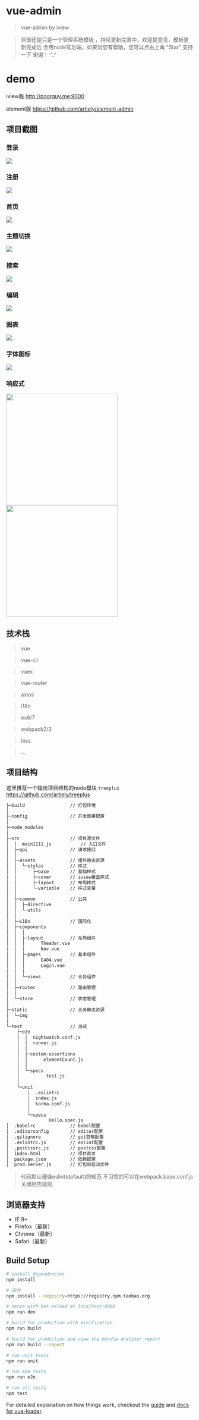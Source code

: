 # vue-admin

> vue-admin by iview

> 目前还是只是一个管理系统模板 ，持续更新完善中，欢迎提意见，模板更新完成后 会用node写后端，如果对您有帮助，您可以点右上角 "Star" 支持一下 谢谢！ ^_^
# demo
iview版 http://poorguy.me:9000

element版 https://github.com/artiely/element-admin

## 项目截图
### 登录
![](img/登录.png)
### 注册
![](img/注册.png)
### 首页
![](img/首页.png)
### 主题切换
![](img/换肤.png)
### 搜索
![](img/搜索.png)
### 编辑
![](img/编辑.png)
### 图表
![](img/图表.png)
### 字体图标
![](img/图标.png)
### 响应式
<img src='img/ip5.png' width='300'> <img src='img/ip5_1.png' width='300'>


## 技术栈
 > vue 

 > vue-cli

 > vuex 

 > vue-router 

 > axios 

 > i18n

 > es6/7

 > webpack2/3

 > less

 > ...

## 项目结构

这里推荐一个输出项目结构的node模块 `treeplus` https://github.com/artiely/treeplus
```bash
├─build                 // 打包环境
│      
├─config                // 开发部署配置
│      
├─node_modules
│  
├─src                   // 项目源文件
│  │  main1111.js           // 入口文件
│  ├─api                // 请求接口
│  │      
│  ├─assets             // 组件静态资源
│  │  └─styles          // 样式
│  │      ├─base        // 基础样式
│  │      ├─cover       // iview覆盖样式
│  │      ├─layout      // 布局样式
│  │      └─variable    // 样式变量
│  │              
│  ├─common             // 公共
│  │  ├─directive       
│  │  └─utils           
│  │  
│  ├─i18n               // 国际化
│  ├─components     
│  │  │  
│  │  ├─layout          // 布局组件
│  │  │      Theader.vue
│  │  │      Nav.vue
│  │  ├─pages           // 基本组件
│  │  │      E404.vue
│  │  │      Login.vue
│  │  │      
│  │  └─views           // 业务组件
│  │          
│  ├─router             // 路由管理
│  │      
│  └─store              // 状态管理
│              
├─static                // 业务静态资源
│  └─img
│          
└─test                  // 测试
    ├─e2e
    │  │  nightwatch.conf.js
    │  │  runner.js
    │  │  
    │  ├─custom-assertions
    │  │      elementCount.js
    │  │      
    │  └─specs
    │          test.js
    │          
    └─unit
        │  .eslintrc
        │  index.js
        │  karma.conf.js
        │  
        └─specs
                Hello.spec.js
│  .babelrc             // babel配置
│  .editorconfig        // editor配置
│  .gitignore           // git忽略配置
│  .eslintrc.js         // eslint配置
│  .postcssrc.js        // postcss配置
│  index.html           // 项目首页
│  package.json         // 依赖配置
│  prod.server.js       // 打包后启动文件
```

> 代码默认遵循eslint(default)的规范 不习惯的可以在webpack.base.conf.js 关闭相应规则

## 浏览器支持

* IE 9+
* Firefox（最新）
* Chrome（最新）
* Safari（最新）

## Build Setup

``` bash
# install dependencies
npm install

# 国内
npm install --registry=https://registry.npm.taobao.org

# serve with hot reload at localhost:8080
npm run dev

# build for production with minification
npm run build

# build for production and view the bundle analyzer report
npm run build --report

# run unit tests
npm run unit

# run e2e tests
npm run e2e

# run all tests
npm test
```

For detailed explanation on how things work, checkout the [guide](http://vuejs-templates.github.io/webpack/) and [docs for vue-loader](http://vuejs.github.io/vue-loader).
